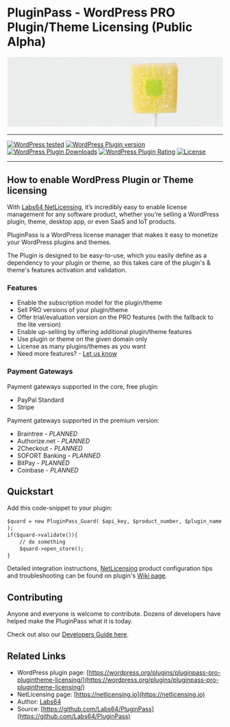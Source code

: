 # PluginPass - WordPress PRO Plugin/Theme Licensing (Public Alpha)

<p align="center"><img src="https://raw.githubusercontent.com/Labs64/PluginPass/master/assets/banner-772x250.png" alt="PluginPass - WordPress PRO Plugin/Theme Licensing"></p>

---

[![WordPress tested](https://img.shields.io/wordpress/v/PluginPass.svg?style=flat-square)](https://wordpress.org/plugins/PluginPass/)
[![WordPress Plugin version](https://img.shields.io/wordpress/plugin/v/PluginPass.svg?style=flat-square)](https://wordpress.org/plugins/PluginPass/)
[![WordPress Plugin Downloads](https://img.shields.io/wordpress/plugin/dt/PluginPass.svg?style=flat-square)](https://wordpress.org/plugins/PluginPass/)
[![WordPress Plugin Rating](https://img.shields.io/wordpress/plugin/r/PluginPass.svg?style=flat-square)](https://wordpress.org/plugins/PluginPass/)
[![License](https://img.shields.io/badge/license-GPLv2-red.svg?style=flat-square)](https://opensource.org/licenses/GPL-2.0)


---

## How to enable WordPress Plugin or Theme licensing

With [Labs64 NetLicensing](https://netlicensing.io), it’s incredibly easy to enable license management for any software product, whether you’re selling a WordPress plugin, theme, desktop app, or even SaaS and IoT products.

PluginPass is a WordPress license manager that makes it easy to monetize your WordPress plugins and themes.

The Plugin is designed to be easy-to-use, which you easily define as a dependency to your plugin or theme, so this takes care of the plugin's & theme's features activation and validation.

### Features

* Enable the subscription model for the plugin/theme
* Sell PRO versions of your plugin/theme
* Offer trial/evaluation version on the PRO features (with the fallback to the lite version)
* Enable up-selling by offering additional plugin/theme features
* Use plugin or theme on the given domain only
* License as many plugins/themes as you want
* Need more features? - [Let us know](https://github.com/Labs64/PluginPass/issues)

### Payment Gateways

Payment gateways supported in the core, free plugin:

* PayPal Standard
* Stripe

Payment gateways supported in the premium version:

* Braintree - *PLANNED*
* Authorize.net - *PLANNED*
* 2Checkout - *PLANNED*
* SOFORT Banking - *PLANNED*
* BitPay - *PLANNED*
* Coinbase - *PLANNED*

## Quickstart

Add this code-snippet to your plugin:
```
$quard = new PluginPass_Guard( $api_key, $product_number, $plugin_name );
if($quard->validate()){
    // do something
    $quard->open_store();
}
```

Detailed integration instructions, [ NetLicensing](https://netlicensing.io) product configuration tips and troubleshooting can be found on plugin's [Wiki page](https://github.com/Labs64/PluginPass/wiki).


## Contributing

Anyone and everyone is welcome to contribute. Dozens of developers have helped make the PluginPass what it is today.

Check out also our [Developers Guide here](https://github.com/Labs64/PluginPass/wiki/Developers-Guide).


## Related Links

* WordPress plugin page: [https://wordpress.org/plugins/pluginpass-pro-plugintheme-licensing/](https://wordpress.org/plugins/pluginpass-pro-plugintheme-licensing/)
* NetLicensing page: [https://netlicensing.io](https://netlicensing.io)
* Author: [Labs64](https://www.labs64.com)
* Source: [https://github.com/Labs64/PluginPass](https://github.com/Labs64/PluginPass)
